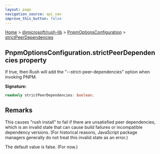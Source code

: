 ```yaml
---
layout: page
navigation_source: api_nav
improve_this_button: false
---
```



[Home](./index.md) &gt; [@microsoft/rush-lib](./rush-lib.md) &gt; [PnpmOptionsConfiguration](./rush-lib.pnpmoptionsconfiguration.md) &gt; [strictPeerDependencies](./rush-lib.pnpmoptionsconfiguration.strictpeerdependencies.md)

## PnpmOptionsConfiguration.strictPeerDependencies property

If true, then Rush will add the "--strict-peer-dependencies" option when invoking PNPM.

<b>Signature:</b>

```typescript
readonly strictPeerDependencies: boolean;
```

## Remarks

This causes "rush install" to fail if there are unsatisfied peer dependencies, which is an invalid state that can cause build failures or incompatible dependency versions. (For historical reasons, JavaScript package managers generally do not treat this invalid state as an error.)

The default value is false. (For now.)
